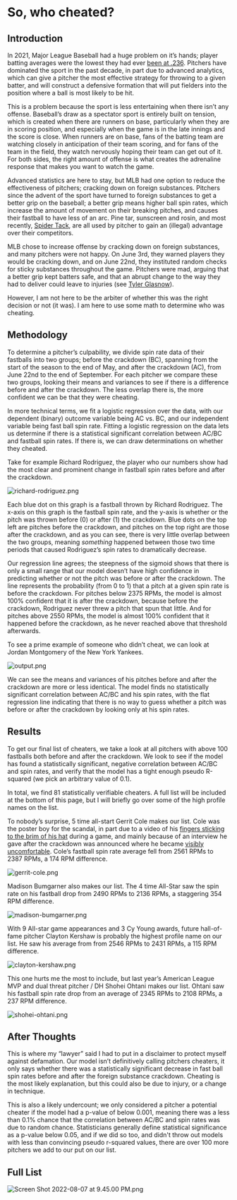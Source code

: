 # So, who cheated?

## Introduction

In 2021, Major League Baseball had a huge problem on it’s hands; player batting averages were the lowest they had ever [been at .236](https://www.si.com/mlb/2021/06/01/year-of-the-pitcher-again-daily-cover). Pitchers have dominated the sport in the past decade, in part due to advanced analytics, which can give a pitcher the most effective strategy for throwing to a given batter, and will construct a defensive formation that will put fielders into the position where a ball is most likely to be hit. 

This is a problem because the sport is less entertaining when there isn’t any offense. Baseball’s draw as a spectator sport is entirely built on tension, which is created when there are runners on base, particularly when they are in scoring position, and especially when the game is in the late innings and the score is close. When runners are on base, fans of the batting team are watching closely in anticipation of their team scoring, and for fans of the team in the field, they watch nervously hoping their team can get out of it. For both sides, the right amount of offense is what creates the adrenaline response that makes you want to watch the game.

Advanced statistics are here to stay, but MLB had one option to reduce the effectiveness of pitchers; cracking down on foreign substances. Pitchers since the advent of the sport have turned to foreign substances to get a better grip on the baseball; a better grip means higher ball spin rates, which increase the amount of movement on their breaking pitches, and causes their fastball to have less of an arc. Pine tar, sunscreen and rosin, and most recently, [Spider Tack](https://www.nytimes.com/2021/06/08/sports/baseball/gerrit-cole-spider-tack.html), are all used by pitcher to gain an (illegal) advantage over their competitors. 

MLB chose to increase offense by cracking down on foreign substances, and many pitchers were not happy. On June 3rd, they warned players they would be cracking down, and on June 22nd, they instituted random checks for sticky substances throughout the game. Pitchers were mad, arguing that a better grip kept batters safe, and that an abrupt change to the way they had to deliver could leave to injuries (see [Tyler Glasnow](https://www.notion.so/Who-Cheated-a11717ab8c8c4db4ad1432ef250976de)).

However, I am not here to be the arbiter of whether this was the right decision or not (it was). I am here to use some math to determine who was cheating. 

## Methodology

To determine a pitcher’s culpability, we divide spin rate data of their fastballs into two groups; before the crackdown (BC), spanning from the start of the season to the end of May, and after the crackdown (AC), from June 22nd to the end of September. For each pitcher we compare these two groups, looking their means and variances to see if there is a difference before and after the crackdown. The less overlap there is, the more confident we can be that they were cheating. 

In more technical terms, we fit a logistic regression over the data, with our dependent (binary) outcome variable being AC vs. BC, and our independent variable being fast ball spin rate. Fitting a logistic regression on the data lets us determine if there is a statistical significant correlation between AC/BC and fastball spin rates. If there is, we can draw determinations on whether they cheated. 

Take for example Richard Rodriguez, the player who our numbers show had the most clear and prominent change in fastball spin rates before and after the crackdown. 

![richard-rodriguez.png](https://s3-us-west-2.amazonaws.com/secure.notion-static.com/6272c0d9-cdf0-4423-bff8-b7b11f5682c4/richard-rodriguez.png)

Each blue dot on this graph is a fastball thrown by Richard Rodriguez. The x-axis on this graph is the fastball spin rate, and the y-axis is whether or the pitch was thrown before (0) or after (1) the crackdown. Blue dots on the top left are pitches before the crackdown, and pitches on the top right are those after the crackdown, and as you can see, there is very little overlap between the two groups, meaning *something* happened between those two time periods that caused Rodriguez’s spin rates to dramatically decrease. 

Our regression line agrees; the steepness of the sigmoid shows that there is only a small range that our model doesn’t have high confidence in predicting whether or not the pitch was before or after the crackdown. The line represents the probability (from 0 to 1) that a pitch at a given spin rate is before the crackdown. For pitches below 2375 RPMs, the model is almost 100% confident that it is after the crackdown, because before the crackdown, Rodriguez never threw a pitch that spun that little. And for pitches above 2550 RPMs, the model is almost 100% confident that it happened before the crackdown, as he never reached above that threshold afterwards. 

To see a prime example of someone who didn’t cheat, we can look at Jordan Montgomery of the New York Yankees. 

![output.png](https://s3-us-west-2.amazonaws.com/secure.notion-static.com/3fbdfa77-9045-4d3b-bb18-cb7f4686a981/output.png)

We can see the means and variances of his pitches before and after the crackdown are more or less identical. The model finds no statistically significant correlation between AC/BC and his spin rates, with the flat regression line indicating that there is no way to guess whether a pitch was before or after the crackdown by looking only at his spin rates.  

## Results

To get our final list of cheaters, we take a look at all pitchers with above 100 fastballs both before and after the crackdown. We look to see if the model has found a statistically significant, negative correlation between AC/BC and spin rates, and verify that the model has a tight enough pseudo R-squared (we pick an arbitrary value of 0.1).

In total, we find 81 statistically verifiable cheaters. A full list will be included at the bottom of this page, but I will briefly go over some of the high profile names on the list. 

To nobody’s surprise, 5 time all-start Gerrit Cole makes our list. Cole was the poster boy for the scandal, in part due to a video of his [fingers sticking to the brim of his hat](https://www.youtube.com/watch?v=VG_Lz9f-ipE) during a game, and mainly because of an interview he gave after the crackdown was announced where he became [visibly uncomfortable](https://www.si.com/mlb/yankees/news/new-york-yankees-starting-pitcher-gerrit-cole-answers-to-sticky-stuff-speculation). Cole’s fastball spin rate average fell from 2561 RPMs to 2387 RPMs, a 174 RPM difference. 

![gerrit-cole.png](https://s3-us-west-2.amazonaws.com/secure.notion-static.com/39e9c95f-9d11-48d4-94d7-e7f7a82220a2/gerrit-cole.png)

Madison Bumgarner also makes our list. The 4 time All-Star saw the spin rate on his fastball drop from 2490 RPMs to 2136 RPMs, a staggering 354 RPM difference. 

![madison-bumgarner.png](https://s3-us-west-2.amazonaws.com/secure.notion-static.com/6fe22106-9116-4bd3-88e9-962f6f1e6be7/madison-bumgarner.png)

With 9 All-star game appearances and 3 Cy Young awards, future hall-of-fame pitcher Clayton Kershaw is probably the highest profile name on our list. He saw his average from from 2546 RPMs to 2431 RPMs, a 115 RPM difference.

![clayton-kershaw.png](https://s3-us-west-2.amazonaws.com/secure.notion-static.com/3f833855-5811-476a-bbae-3d32e31d4299/clayton-kershaw.png)

This one hurts me the most to include, but last year’s American League MVP and dual threat pitcher / DH Shohei Ohtani makes our list. Ohtani saw his fastball spin rate drop from an average of 2345 RPMs to 2108 RPMs, a 237 RPM difference.

![shohei-ohtani.png](https://s3-us-west-2.amazonaws.com/secure.notion-static.com/dee2e07d-1db3-4948-8bd1-d92cd5353217/shohei-ohtani.png)

## After Thoughts

This is where my “lawyer” said I had to put in a disclaimer to protect myself against defamation. Our model isn’t definitively calling pitchers cheaters, it only says whether there was a statistically significant decrease in fast ball spin rates before and after the foreign substance crackdown. Cheating is the most likely explanation, but this could also be due to injury, or a change in technique.

This is also a likely undercount; we only considered a pitcher a potential cheater if the model had a p-value of below 0.001, meaning there was a less than 0.1% chance that the correlation between AC/BC and spin rates was due to random chance. Statisticians generally define statistical significance as a p-value below 0.05, and if we did so too, and didn't throw out models with less than convincing pseudo r-squared values, there are over 100 more pitchers we add to our put on our list.

## Full List

![Screen Shot 2022-08-07 at 9.45.00 PM.png](https://s3-us-west-2.amazonaws.com/secure.notion-static.com/b05c5c38-457f-43e1-8cdc-5d5b999fe21e/Screen_Shot_2022-08-07_at_9.45.00_PM.png)
